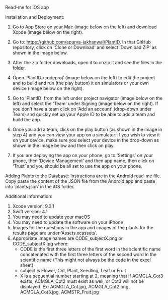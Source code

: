 Read-me for iOS app

Installation and Deployment:
1. Go to App Store on your Mac (image below on the left) and download Xcode (image below on the right).
           
2. Go to: https://github.com/apurva-jakhanwal/PlantID. In that GitHub repository, click on ‘Clone or Download’ and select ‘Download ZIP’ as shown in the image below.

3. After the zip folder downloads, open it to unzip it and see the files in the folder.

4. Open ‘PlantID.xcodeproj’ (image below on the left) to edit the project and to build and run (the play button) it on simulators or your own device (image below on the right).
    
5. Go to 'PlantID' from the left under project navigator (image below on the left) and select the 'Team' under Signing (image below on the right). If you don't have a team click on 'Add an account' (drop-down under Team) and quickly set up your Apple ID to be able to add a team and build the app.
        
6. Once you add a team, click on the play button (as shown in the image in step 4) and you can view your app on a simulator. If you wish to view it on your device, make sure you select your device in the drop-down as shown in the image below and then click on play. 
 
7. If you are deploying the app on your phone, go to ‘Settings’ on your phone, then ‘Device Management’ and then app name, then click on ‘Trust’ and you should be all set to use the app on your phone. 
 
 
Adding Plants to the Database:
Instructions are in the Android read-me file. Copy paste the content of the JSON file from the Android app and paste into ‘plants.json’ in the iOS folder. 


Additional Information:
1. Xcode version: 9.3.1
2. Swift version: 4.1 
3. You may need to update your macOS
4. You may need to update the software on your iPhone
5. Images for the questions in the app and images of the plants for the results page are under ‘Assets.xcassets’. 
6. Appropriate image names are CODE_subjectX.png or CODE_subjectX.jpg where: 
    - CODE is the first three letters of the first word in the scientific name concatenated with the first three letters of the second word in the scientific name (This might not always be the code in the excel sheet)
    - subject is Flower, Cot, Plant, Seedling, Leaf or Fruit 
    - X is a sequential number starting at 2, meaning that if ACMGLA_Cot3 exists, ACMGLA_Cot2 must exist as well, or Cot3 will not be displayed. Ex: ACMGLA_Cot.jpg, ACMGLA_Cot2.png, ACMGLA_Cot3.jpg, ACMSTR_Fruit.jpg

